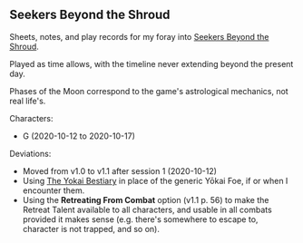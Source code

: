 Seekers Beyond the Shroud
-------------------------

Sheets, notes, and play records for my foray into [Seekers Beyond the Shroud][1].

Played as time allows, with the timeline never extending beyond the present day.

Phases of the Moon correspond to the game's astrological mechanics, not real life's.

Characters:
- G (2020-10-12 to 2020-10-17)

Deviations:
- Moved from v1.0 to v1.1 after session 1 (2020-10-12)
- Using [The Yokai Bestiary][2] in place of the generic Yōkai Foe, if or when I encounter them.
- Using the **Retreating From Combat** option (v1.1 p. 56) to make the Retreat Talent available to all characters, and usable in all combats provided it makes sense (e.g. there's somewhere to escape to, character is not trapped, and so on).

[1]: https://blackoathgames.com/seekers-beyond-the-shroud
[2]: https://eeriespace.github.io/2020/03/22/the-yokai-bestiary-for-seekers-beyond-the-shroud/
